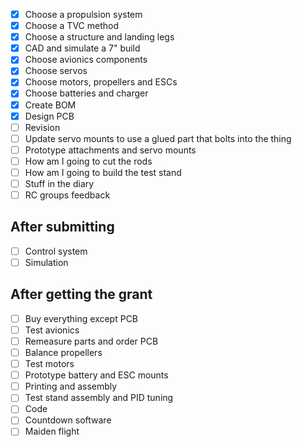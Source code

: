 - [x] Choose a propulsion system
- [x] Choose a TVC method
- [x] Choose a structure and landing legs
- [x] CAD and simulate a 7" build
- [x] Choose avionics components
- [x] Choose servos
- [x] Choose motors, propellers and ESCs
- [x] Choose batteries and charger
- [x] Create BOM
- [x] Design PCB
- [ ] Revision
- [ ] Update servo mounts to use a glued part that bolts into the thing
- [ ] Prototype attachments and servo mounts
- [ ] How am I going to cut the rods
- [ ] How am I going to build the test stand
- [ ] Stuff in the diary
- [ ] RC groups feedback

## After submitting

- [ ] Control system
- [ ] Simulation

## After getting the grant

- [ ] Buy everything except PCB
- [ ] Test avionics
- [ ] Remeasure parts and order PCB
- [ ] Balance propellers
- [ ] Test motors
- [ ] Prototype battery and ESC mounts
- [ ] Printing and assembly
- [ ] Test stand assembly and PID tuning
- [ ] Code
- [ ] Countdown software
- [ ] Maiden flight